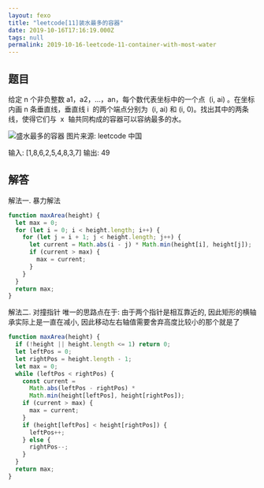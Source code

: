 ```yaml
---
layout: fexo
title: "leetcode[11]装水最多的容器"
date: 2019-10-16T17:16:19.000Z
tags: null
permalink: 2019-10-16-leetcode-11-container-with-most-water
---
```


## 题目

给定 n 个非负整数 a1，a2，...，an，每个数代表坐标中的一个点  (i, ai) 。在坐标内画 n 条垂直线，垂直线 i  的两个端点分别为  (i, ai) 和 (i, 0)。找出其中的两条线，使得它们与  x  轴共同构成的容器可以容纳最多的水。

![盛水最多的容器](https://aliyun-lc-upload.oss-cn-hangzhou.aliyuncs.com/aliyun-lc-upload/uploads/2018/07/25/question_11.jpg)
图片来源: leetcode 中国

输入: [1,8,6,2,5,4,8,3,7]
输出: 49

## 解答

解法一. 暴力解法

```js
function maxArea(height) {
  let max = 0;
  for (let i = 0; i < height.length; i++) {
    for (let j = i + 1; j < height.length; j++) {
      let current = Math.abs(i - j) * Math.min(height[i], height[j]);
      if (current > max) {
        max = current;
      }
    }
  }
  return max;
}
```

解法二. 对撞指针
唯一的思路点在于: 由于两个指针是相互靠近的, 因此矩形的横轴承实际上是一直在减小, 因此移动左右轴值需要舍弃高度比较小的那个就是了

```js
function maxArea(height) {
  if (!height || height.length <= 1) return 0;
  let leftPos = 0;
  let rightPos = height.length - 1;
  let max = 0;
  while (leftPos < rightPos) {
    const current =
      Math.abs(leftPos - rightPos) *
      Math.min(height[leftPos], height[rightPos]);
    if (current > max) {
      max = current;
    }
    if (height[leftPos] < height[rightPos]) {
      leftPos++;
    } else {
      rightPos--;
    }
  }
  return max;
}
```
